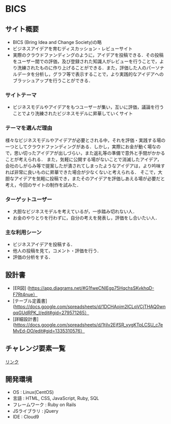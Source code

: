 # BICS
## サイト概要
* BICS (Bring Idea and Change Society)の略
* ビジネスアイデアを育むディスカッション・レビューサイト
* 実際のクラウドファンディングのように，アイデアを投稿できる．その投稿をユーザー間での評価，及び登録された知識人がレビューを行うことで，より洗練されたものに作り上げることができる．また，評価した人のパーソナルデータを分析し，グラフ等で表示することで，より実践的なアイデアへのブラッシュアップを行うことができる．

### サイトテーマ
* ビジネスモデルやアイデアをもつユーザーが集い，互いに評価，議論を行うことでより洗練されたビジネスモデルに昇華していくサイト

### テーマを選んだ理由

様々なビジネスモデルやアイデアが必要とされる中，それを評価・実践する場の一つとしてクラウドファンディングがある．しかし，実際にお金が動く場なので，思い切ったアイデアが出しづらい，また返礼等の準備で意外と手間がかかることが考えられる．
また，気軽に公開する場がないことで消滅したアイデア，会社のしがらみ等で提案したが潰されてしまったようなアイデアは，より吟味すれば非常に良いものに昇華できた場合が少なくないと考えられる．
そこで，大胆なアイデアを気軽に投稿でき，またそのアイデアを評価しあえる場が必要だと考え，今回のサイトの制作を試みた．

### ターゲットユーザー
* 大胆なビジネスモデルを考えているが，一歩踏み切れない人．
* お金のやりとりを行わずに，自分の考えを発表し，評価をし合いたい人．

### 主な利用シーン
* ビジネスアイデアを投稿する．
* 他人の投稿を見て，コメント・評価を行う．
* 評価の分析をする．

## 設計書
* [ER図]
  (https://app.diagrams.net/#G1fweCNIEgp75HqchsSKvkhqD-F7Rt4nue）
* [テーブル定義書]
  (https://docs.google.com/spreadsheets/d/1DCHAojm2lCLqVCjTHAQ0wnqqGUdRPK_I/edit#gid=279571265）
* [詳細設計書]
  (https://docs.google.com/spreadsheets/d/1tjIv2EjfSR_yvgKTpLCSU_c7eMvEd-DO/edit#gid=1335310576）

## チャレンジ要素一覧
[リンク](https://docs.google.com/spreadsheets/d/14_Bv-wCRQDal8ZXWiPk_72ux97CbcR9AQJ0VbMBMBfw/edit#gid=0)

## 開発環境
* OS : Linux(CentOS)
* 言語 : HTML, CSS, JavaScript, Ruby, SQL
* フレームワーク : Ruby on Rails
* JSライブラリ : jQuery
* IDE : Cloud9

